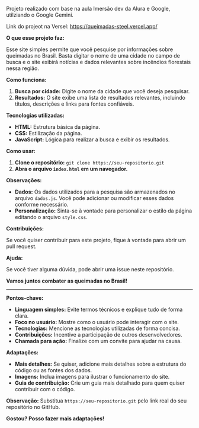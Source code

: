 Projeto realizado com base na aula Imersão dev da Alura e Google, utilziando o Google Gemini.

Link do projeot na Versel: https://queimadas-steel.vercel.app/

**O que esse projeto faz:**

Esse site simples permite que você pesquise por informações sobre queimadas no Brasil. Basta digitar o nome de uma cidade no campo de busca e o site exibirá notícias e dados relevantes sobre incêndios florestais nessa região.

**Como funciona:**

1. **Busca por cidade:** Digite o nome da cidade que você deseja pesquisar.
2. **Resultados:** O site exibe uma lista de resultados relevantes, incluindo títulos, descrições e links para fontes confiáveis.

**Tecnologias utilizadas:**

* **HTML:** Estrutura básica da página.
* **CSS:** Estilização da página.
* **JavaScript:** Lógica para realizar a busca e exibir os resultados.

**Como usar:**

1. **Clone o repositório:** `git clone https://seu-repositorio.git`
2. **Abra o arquivo `index.html` em um navegador.**

**Observações:**

* **Dados:** Os dados utilizados para a pesquisa são armazenados no arquivo `dados.js`. Você pode adicionar ou modificar esses dados conforme necessário.
* **Personalização:** Sinta-se à vontade para personalizar o estilo da página editando o arquivo `style.css`.

**Contribuições:**

Se você quiser contribuir para este projeto, fique à vontade para abrir um pull request.

**Ajuda:**

Se você tiver alguma dúvida, pode abrir uma issue neste repositório.

**Vamos juntos combater as queimadas no Brasil!**

---

**Pontos-chave:**

* **Linguagem simples:** Evite termos técnicos e explique tudo de forma clara.
* **Foco no usuário:** Mostre como o usuário pode interagir com o site.
* **Tecnologias:** Mencione as tecnologias utilizadas de forma concisa.
* **Contribuições:** Incentive a participação de outros desenvolvedores.
* **Chamada para ação:** Finalize com um convite para ajudar na causa.

**Adaptações:**

* **Mais detalhes:** Se quiser, adicione mais detalhes sobre a estrutura do código ou as fontes dos dados.
* **Imagens:** Inclua imagens para ilustrar o funcionamento do site.
* **Guia de contribuição:** Crie um guia mais detalhado para quem quiser contribuir com o código.

**Observação:** Substitua `https://seu-repositorio.git` pelo link real do seu repositório no GitHub.

**Gostou? Posso fazer mais adaptações!**
